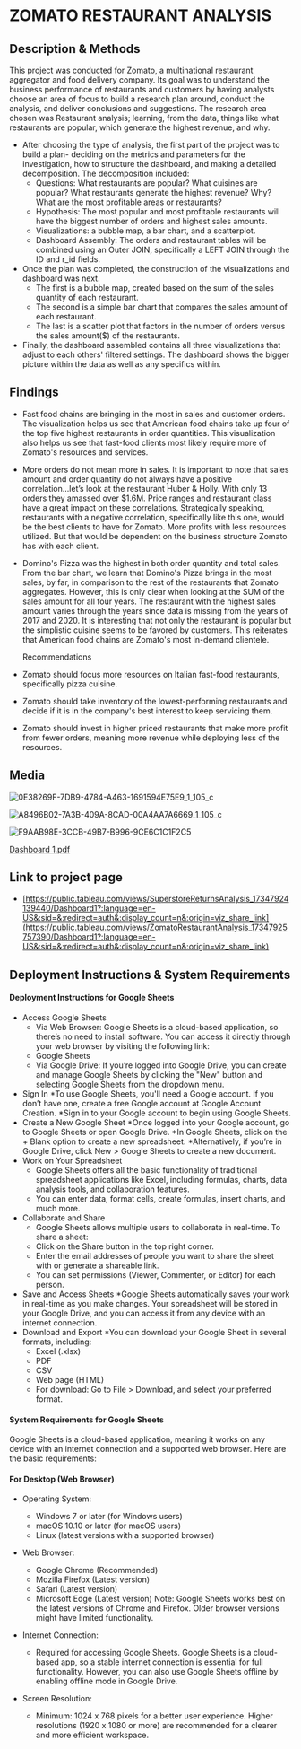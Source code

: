 # ZOMATO RESTAURANT ANALYSIS

## Description & Methods
This project was conducted for Zomato, a multinational restaurant aggregator and food delivery company. Its goal was to understand the business performance of restaurants and customers by having analysts choose an area of focus to build a research plan around, conduct the analysis, and deliver conclusions and suggestions. The research area chosen was Restaurant analysis; learning, from the data, things like what restaurants are popular, which generate the highest revenue, and why.
  * After choosing the type of analysis, the first part of the project was to build a plan- deciding on the metrics and parameters for the investigation, how to structure the dashboard, and making a detailed decomposition.
The decomposition included:
    *   Questions: What restaurants are popular? What cuisines are popular? What restaurants generate the highest revenue? Why? What are the most profitable areas or restaurants?
    *   Hypothesis: The most popular and most profitable restaurants will have the biggest number of orders and highest sales amounts.
    *   Visualizations: a bubble map, a bar chart, and a scatterplot.
    *   Dashboard Assembly: The orders and restaurant tables will be combined using an Outer JOIN, specifically a LEFT JOIN through the ID and r_id fields.
  * Once the plan was completed, the construction of the visualizations and dashboard was next.
    * The first is a bubble map, created based on the sum of the sales quantity of each restaurant.
    * The second is a simple bar chart that compares the sales amount of each restaurant.
    * The last is a scatter plot that factors in the number of orders versus the sales amount($) of the restaurants.
  * Finally, the dashboard assembled contains all three visualizations that adjust to each others' filtered settings. The dashboard shows the bigger picture within the data as well as any specifics within.

## Findings
* Fast food chains are bringing in the most in sales and customer orders. The visualization helps us see that American food chains take up four of the top five highest restaurants in order quantities. This visualization also helps us see that fast-food clients most likely require more of Zomato's resources and services.
* More orders do not mean more in sales. It is important to note that sales amount and order quantity do not always have a positive correlation...let’s look at the restaurant Huber & Holly. With only 13 orders they amassed over $1.6M. Price ranges and restaurant class have a great impact on these correlations. 
Strategically speaking, restaurants with a negative correlation, specifically like this one, would be the best clients to have for Zomato. More profits with less resources utilized. But that would be dependent on the business structure Zomato has with each client.
* Domino's Pizza was the highest in both order quantity and total sales. From the bar chart, we learn that Domino's Pizza brings in the most sales, by far, in comparison to the rest of the restaurants that Zomato aggregates. However, this is only clear when looking at the SUM of the sales amount for all four years. The restaurant with the highest sales amount varies through the years since data is missing from the years of 2017 and 2020. It is interesting that not only the restaurant is popular but the simplistic cuisine seems to be favored by customers. This reiterates that American food chains are Zomato's most in-demand clientele.

  Recommendations
 * Zomato should focus more resources on Italian fast-food restaurants, specifically pizza cuisine.
 * Zomato should take inventory of the lowest-performing restaurants and decide if it is in the company's best interest to keep servicing them.
 * Zomato should invest in higher priced restaurants that make more profit from fewer orders, meaning more revenue while deploying less of the resources.

## Media
![0E38269F-7DB9-4784-A463-1691594E75E9_1_105_c](https://github.com/user-attachments/assets/687e6d9e-168c-4b43-a65d-d91db1637bcc)

![A8496B02-7A3B-409A-8CAD-00A4AA7A6669_1_105_c](https://github.com/user-attachments/assets/2a0b41b8-d621-4789-9b47-195ff39723af)


![F9AAB98E-3CCB-49B7-B996-9CE6C1C1F2C5](https://github.com/user-attachments/assets/1bce44b1-8ea1-45bc-847c-9b98b3299315)

[Dashboard 1.pdf](https://github.com/user-attachments/files/18232439/Dashboard.1.pdf)



## Link to project page
* [https://public.tableau.com/views/SuperstoreReturnsAnalysis_17347924139440/Dashboard1?:language=en-US&:sid=&:redirect=auth&:display_count=n&:origin=viz_share_link](https://public.tableau.com/views/ZomatoRestaurantAnalysis_17347925757390/Dashboard1?:language=en-US&:sid=&:redirect=auth&:display_count=n&:origin=viz_share_link)


## Deployment Instructions & System Requirements
#### Deployment Instructions for Google Sheets
* Access Google Sheets
  * Via Web Browser: Google Sheets is a cloud-based application, so there’s no need to install software. You can access it directly through your web browser by visiting the following link:
   * Google Sheets
  * Via Google Drive: If you’re logged into Google Drive, you can create and manage Google Sheets by clicking the "New" button and selecting Google Sheets from the dropdown menu.
* Sign In
  *To use Google Sheets, you'll need a Google account. If you don’t have one, create a free Google account at Google Account Creation.
  *Sign in to your Google account to begin using Google Sheets.
* Create a New Google Sheet
  *Once logged into your Google account, go to Google Sheets or open Google Drive.
  *In Google Sheets, click on the + Blank option to create a new spreadsheet.
  *Alternatively, if you’re in Google Drive, click New > Google Sheets to create a new document.
* Work on Your Spreadsheet
  * Google Sheets offers all the basic functionality of traditional spreadsheet applications like Excel, including formulas, charts, data analysis tools, and collaboration features.
  * You can enter data, format cells, create formulas, insert charts, and much more.
* Collaborate and Share
  * Google Sheets allows multiple users to collaborate in real-time. To share a sheet:
  * Click on the Share button in the top right corner.
  * Enter the email addresses of people you want to share the sheet with or generate a shareable link.
  * You can set permissions (Viewer, Commenter, or Editor) for each person.
* Save and Access Sheets
  *Google Sheets automatically saves your work in real-time as you make changes. Your spreadsheet will be stored in your Google Drive, and you can access it from any device with an internet connection.
* Download and Export
  *You can download your Google Sheet in several formats, including:
   * Excel (.xlsx)
   * PDF
   * CSV
   * Web page (HTML)
   * For download: Go to File > Download, and select your preferred format.

#### System Requirements for Google Sheets
Google Sheets is a cloud-based application, meaning it works on any device with an internet connection and a supported web browser. Here are the basic requirements:

#### For Desktop (Web Browser)
* Operating System:
  * Windows 7 or later (for Windows users)
  * macOS 10.10 or later (for macOS users)
  * Linux (latest versions with a supported browser)
* Web Browser:
  * Google Chrome (Recommended)
  * Mozilla Firefox (Latest version)
  * Safari (Latest version)
  * Microsoft Edge (Latest version)
Note: Google Sheets works best on the latest versions of Chrome and Firefox. Older browser versions might have limited functionality.

* Internet Connection:
  * Required for accessing Google Sheets. Google Sheets is a cloud-based app, so a stable internet connection is essential for full functionality. However, you can also use Google Sheets offline by enabling offline mode in Google Drive.
* Screen Resolution:
  * Minimum: 1024 x 768 pixels for a better user experience. Higher resolutions (1920 x 1080 or more) are recommended for a clearer and more efficient workspace.
